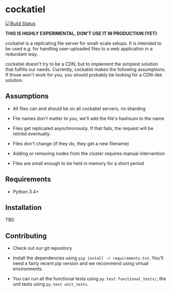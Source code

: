 cockatiel
=========

[![Build Status](https://travis-ci.org/raphaelm/cockatiel.svg?branch=master)](https://travis-ci.org/raphaelm/cockatiel)

**THIS IS HIGHLY EXPERIMENTAL, DON'T USE IT IN PRODUCTION (YET)**

cockatiel is a replicating file server for small-scale setups. It is intended
to be used e.g. for handling user-uploaded files to a web application
in a redundant way.

cockatiel doesn't try to be a CDN, but to implement the simplest
solution that fulfills our needs. Currently, cockatiel makes the following
assumptions. If those won't work for you, you should probably be looking
for a CDN-like solution.

Assumptions
-----------

* All files can and should be on all cockatiel servers, no sharding

* File names don't matter to you, we'll add the file's hashsum to the name

* Files get replicated asynchronously. If that fails, the request will
  be retried eventually.

* Files don't change (if they do, they get a new filename)

* Adding or removing nodes from the cluster requires manual intervention

* Files are small enough to be held in memory for a short period

Requirements
------------

* Python 3.4+

Installation
------------

TBD


Contributing
------------

* Check out our git repository

* Install the dependencies using ``pip install -r requirements.txt``. You'll
  need a fairly recent pip version and we recommend using virtual
  environments.

* You can run all the functional tests using ``py.test functional_tests/``,
  the unit tests using ``py.test unit_tests``.